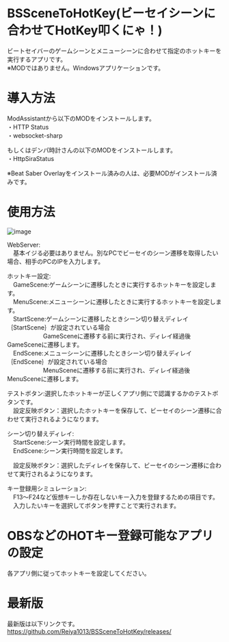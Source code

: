 # BSSceneToHotKey(ビーセイシーンに合わせてHotKey叩くにゃ！)
ビートセイバーのゲームシーンとメニューシーンに合わせて指定のホットキーを実行するアプリです。  
※MODではありません。Windowsアプリケーションです。  
  
# 導入方法  
ModAssistantから以下のMODをインストールします。  
・HTTP Status    
・websocket-sharp    
    
もしくはデンパ時計さんの以下のMODをインストールします。  
・HttpSiraStatus  
  
※Beat Saber Overlayをインストール済みの人は、必要MODがインストール済みです。  
  
# 使用方法
![image](https://user-images.githubusercontent.com/62868883/116779833-a17b1c80-aab3-11eb-9f99-daae6b17e428.png)   

WebServer:  
　基本イジる必要はありません。別なPCでビーセイのシーン遷移を取得したい場合、相手のPCのIPを入力します。  
  
ホットキー設定:  
　GameScene:ゲームシーンに遷移したときに実行するホットキーを設定します。   
　MenuScene:メニューシーンに遷移したときに実行するホットキーを設定します。    
　StartScene:ゲームシーンに遷移したときシーン切り替えディレイ｛StartScene｝が設定されている場合    
　　　　　　GameSceneに遷移する前に実行され、ディレイ経過後GameSceneに遷移します。   
　EndScene:メニューシーンに遷移したときシーン切り替えディレイ｛EndScene｝が設定されている場合   
 　　　　　　MenuSceneに遷移する前に実行され、ディレイ経過後MenuSceneに遷移します。    
  
  テストボタン:選択したホットキーが正しくアプリ側にで認識するかのテストボタンです。   
　設定反映ボタン：選択したホットキーを保存して、ビーセイのシーン遷移に合わせて実行されるようになります。    

シーン切り替えディレイ:  
　StartScene:シーン実行時間を設定します。  
　EndScene:シーン実行時間を設定します。  
  
　設定反映ボタン：選択したディレイを保存して、ビーセイのシーン遷移に合わせて実行されるようになります。  
  
キー登録用シミュレーション:  
　F13～F24など仮想キーしか存在しないキー入力を登録するための項目です。   
　入力したいキーを選択してボタンを押すことで実行されます。

# OBSなどのHOTキー登録可能なアプリの設定
各アプリ側に従ってホットキーを設定してください。

# 最新版  
最新版は以下リンクです。
https://github.com/Reiya1013/BSSceneToHotKey/releases/
